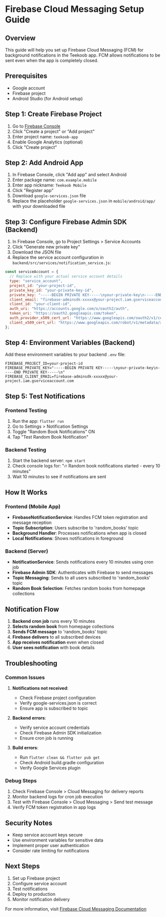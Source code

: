 # Firebase Cloud Messaging Setup Guide

## Overview
This guide will help you set up Firebase Cloud Messaging (FCM) for background notifications in the Teekoob app. FCM allows notifications to be sent even when the app is completely closed.

## Prerequisites
- Google account
- Firebase project
- Android Studio (for Android setup)

## Step 1: Create Firebase Project

1. Go to [Firebase Console](https://console.firebase.google.com/)
2. Click "Create a project" or "Add project"
3. Enter project name: `teekoob-app`
4. Enable Google Analytics (optional)
5. Click "Create project"

## Step 2: Add Android App

1. In Firebase Console, click "Add app" and select Android
2. Enter package name: `com.example.mobile`
3. Enter app nickname: `Teekoob Mobile`
4. Click "Register app"
5. Download `google-services.json` file
6. Replace the placeholder `google-services.json` in `mobile/android/app/` with your downloaded file

## Step 3: Configure Firebase Admin SDK (Backend)

1. In Firebase Console, go to Project Settings > Service Accounts
2. Click "Generate new private key"
3. Download the JSON file
4. Replace the service account configuration in `backend/src/services/notification_service.js`:

```javascript
const serviceAccount = {
  // Replace with your actual service account details
  type: "service_account",
  project_id: "your-project-id",
  private_key_id: "your-private-key-id",
  private_key: "-----BEGIN PRIVATE KEY-----\nyour-private-key\n-----END PRIVATE KEY-----\n",
  client_email: "firebase-adminsdk-xxxxx@your-project.iam.gserviceaccount.com",
  client_id: "your-client-id",
  auth_uri: "https://accounts.google.com/o/oauth2/auth",
  token_uri: "https://oauth2.googleapis.com/token",
  auth_provider_x509_cert_url: "https://www.googleapis.com/oauth2/v1/certs",
  client_x509_cert_url: "https://www.googleapis.com/robot/v1/metadata/x509/firebase-adminsdk-xxxxx%40your-project.iam.gserviceaccount.com"
};
```

## Step 4: Environment Variables (Backend)

Add these environment variables to your backend `.env` file:

```env
FIREBASE_PROJECT_ID=your-project-id
FIREBASE_PRIVATE_KEY="-----BEGIN PRIVATE KEY-----\nyour-private-key\n-----END PRIVATE KEY-----\n"
FIREBASE_CLIENT_EMAIL=firebase-adminsdk-xxxxx@your-project.iam.gserviceaccount.com
```

## Step 5: Test Notifications

### Frontend Testing
1. Run the app: `flutter run`
2. Go to Settings > Notification Settings
3. Toggle "Random Book Notifications" ON
4. Tap "Test Random Book Notification"

### Backend Testing
1. Start the backend server: `npm start`
2. Check console logs for: "🔥 Random book notifications started - every 10 minutes"
3. Wait 10 minutes to see if notifications are sent

## How It Works

### Frontend (Mobile App)
- **FirebaseNotificationService**: Handles FCM token registration and message reception
- **Topic Subscription**: Users subscribe to 'random_books' topic
- **Background Handler**: Processes notifications when app is closed
- **Local Notifications**: Shows notifications in foreground

### Backend (Server)
- **NotificationService**: Sends notifications every 10 minutes using cron job
- **Firebase Admin SDK**: Authenticates with Firebase to send messages
- **Topic Messaging**: Sends to all users subscribed to 'random_books' topic
- **Random Book Selection**: Fetches random books from homepage collections

## Notification Flow

1. **Backend cron job** runs every 10 minutes
2. **Selects random book** from homepage collections
3. **Sends FCM message** to 'random_books' topic
4. **Firebase delivers** to all subscribed devices
5. **App receives notification** even when closed
6. **User sees notification** with book details

## Troubleshooting

### Common Issues

1. **Notifications not received**:
   - Check Firebase project configuration
   - Verify google-services.json is correct
   - Ensure app is subscribed to topic

2. **Backend errors**:
   - Verify service account credentials
   - Check Firebase Admin SDK initialization
   - Ensure cron job is running

3. **Build errors**:
   - Run `flutter clean && flutter pub get`
   - Check Android build.gradle configuration
   - Verify Google Services plugin

### Debug Steps

1. Check Firebase Console > Cloud Messaging for delivery reports
2. Monitor backend logs for cron job execution
3. Test with Firebase Console > Cloud Messaging > Send test message
4. Verify FCM token registration in app logs

## Security Notes

- Keep service account keys secure
- Use environment variables for sensitive data
- Implement proper user authentication
- Consider rate limiting for notifications

## Next Steps

1. Set up Firebase project
2. Configure service account
3. Test notifications
4. Deploy to production
5. Monitor notification delivery

For more information, visit [Firebase Cloud Messaging Documentation](https://firebase.google.com/docs/cloud-messaging)

